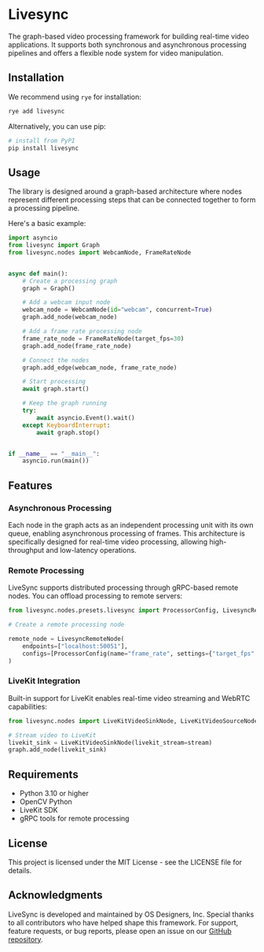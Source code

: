 # Livesync

The graph-based video processing framework for building real-time video applications. It supports both synchronous and asynchronous processing pipelines and offers a flexible node system for video manipulation.

## Installation

We recommend using `rye` for installation:

```bash
rye add livesync
```

Alternatively, you can use pip:

```bash
# install from PyPI
pip install livesync
```

## Usage

The library is designed around a graph-based architecture where nodes represent different processing steps that can be connected together to form a processing pipeline.

Here's a basic example:

```python
import asyncio
from livesync import Graph
from livesync.nodes import WebcamNode, FrameRateNode


async def main():
    # Create a processing graph
    graph = Graph()

    # Add a webcam input node
    webcam_node = WebcamNode(id="webcam", concurrent=True)
    graph.add_node(webcam_node)

    # Add a frame rate processing node
    frame_rate_node = FrameRateNode(target_fps=30)
    graph.add_node(frame_rate_node)

    # Connect the nodes
    graph.add_edge(webcam_node, frame_rate_node)

    # Start processing
    await graph.start()

    # Keep the graph running
    try:
        await asyncio.Event().wait()
    except KeyboardInterrupt:
        await graph.stop()


if __name__ == "__main__":
    asyncio.run(main())
```

## Features

### Asynchronous Processing

Each node in the graph acts as an independent processing unit with its own queue, enabling asynchronous processing of frames. This architecture is specifically designed for real-time video processing, allowing high-throughput and low-latency operations.

### Remote Processing

LiveSync supports distributed processing through gRPC-based remote nodes. You can offload processing to remote servers:

```python
from livesync.nodes.presets.livesync import ProcessorConfig, LivesyncRemoteNode

# Create a remote processing node

remote_node = LivesyncRemoteNode(
    endpoints=["localhost:50051"],
    configs=[ProcessorConfig(name="frame_rate", settings={"target_fps": "5"})],
)
```

### LiveKit Integration

Built-in support for LiveKit enables real-time video streaming and WebRTC capabilities:

```python
from livesync.nodes import LiveKitVideoSinkNode, LiveKitVideoSourceNode

# Stream video to LiveKit
livekit_sink = LiveKitVideoSinkNode(livekit_stream=stream)
graph.add_node(livekit_sink)
```

## Requirements

- Python 3.10 or higher
- OpenCV Python
- LiveKit SDK
- gRPC tools for remote processing

## License

This project is licensed under the MIT License - see the LICENSE file for details.

## Acknowledgments

LiveSync is developed and maintained by OS Designers, Inc. Special thanks to all contributors who have helped shape this framework.
For support, feature requests, or bug reports, please open an issue on our [GitHub repository](https://github.com/OS-Designers/livesync).
